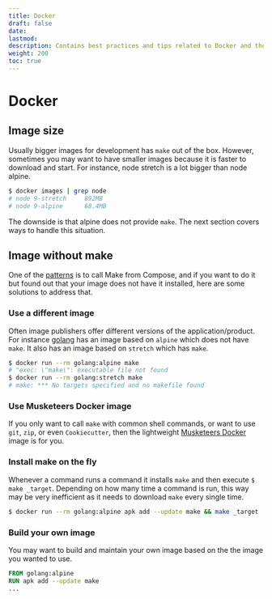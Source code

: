 ```yaml
---
title: Docker
draft: false
date:
lastmod:
description: Contains best practices and tips related to Docker and the 3 Musketeers.
weight: 200
toc: true
---
```


# Docker

## Image size

Usually bigger images for development has `make` out of the box. However, sometimes you may want to have smaller images because it is faster to download and start. For instance, node stretch is a lot bigger than node alpine.

```bash
$ docker images | grep node
# node 9-stretch     892MB
# node 9-alpine      68.4MB
```

The downside is that alpine does not provide `make`. The next section covers ways to handle this situation.

## Image without make

One of the [patterns][] is to call Make from Compose, and if you want to do it but found out that your image does not have it installed, here are some solutions to address that.

### Use a different image

Often image publishers offer different versions of the application/product. For instance [golang][golang] has an image based on `alpine` which does not have `make`. It also has an image based on `stretch` which has `make`.

```bash
$ docker run --rm golang:alpine make
# "exec: \"make\": executable file not found
$ docker run --rm golang:stretch make
# make: *** No targets specified and no makefile found
```

### Use Musketeers Docker image

If you only want to call `make` with common shell commands, or want to use `git`, `zip`, or even `Cookiecutter`, then the lightweight [Musketeers Docker][dockerMusketeersRepo] image is for you.

### Install make on the fly

Whenever a command runs a command it installs `make` and then execute `$ make _target`. Depending on how many time a command is run, this way may be very inefficient as it needs to download `make` every single time.

```bash
$ docker run --rm golang:alpine apk add --update make && make _target
```

### Build your own image

You may want to build and maintain your own image based on the the image you wanted to use.

```Dockerfile
FROM golang:alpine
RUN apk add --update make
...
```

[golang]: https://hub.docker.com/_/golang/
[dockerMusketeersRepo]: https://github.com/flemay/docker-musketeers
[patterns]: ../patterns